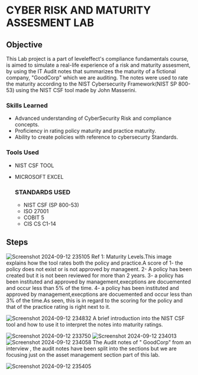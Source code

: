 # CYBER RISK AND MATURITY ASSESMENT LAB

## Objective
This Lab project is a part of leveleffect's compliance fundamentals course, is aimed to simulate a real-life experience of a risk and maturity assesment, by using the IT Audit notes that summarizes the maturity of a fictional company, "GoodCorp" which we are auditing. The notes were used to rate the maturity according to the NIST Cybersecurity Framework(NIST SP 800-53) using the NIST CSF tool made by John Masserini.

### Skills Learned
- Advanced understanding of CyberSecurity Risk and compliance concepts.
- Proficiency in rating policy maturity and practice maturity.
- Ability to create policies with reference to cybersecurty Standards.


### Tools Used
- NIST CSF TOOL
- MICROSOFT EXCEL

  ### STANDARDS USED
  - NIST CSF (SP 800-53)
  - ISO 27001
  - COBIT 5
  - CIS CS C1-14

  

## Steps
![Screenshot 2024-09-12 235105](https://github.com/user-attachments/assets/2e3b0ade-b6e5-434a-a6b8-f62c06db72e0)
Ref 1: Maturity Levels.This image explains how the tool rates both the policy and practice.A score of 1- the policy does not exist or is not approved by manageent. 2- A policy has been created but it is not been reviewed for more than 2 years. 3- a policy has been instituted and approved by management,execptions are docuemented and occur less than 5% of the time. 4- a policy has been instituted and approved by management,execptions are docuemented and occur less than 3% of the time.As seen, this is in regard to the scoring for the policy and that of the practice rating is right next to it.

![Screenshot 2024-09-12 234832](https://github.com/user-attachments/assets/42d28a6b-4eec-4891-80cc-439350457220)
A brief introduction into the NIST CSF tool and how to use it to interpret the notes into maturity ratings. 

![Screenshot 2024-09-12 233750](https://github.com/user-attachments/assets/0b9654d4-3813-47fd-93dc-3ce5c3541f58) ![Screenshot 2024-09-12 234013](https://github.com/user-attachments/assets/a214926b-b0a1-441f-a442-322883e1b723) ![Screenshot 2024-09-12 234058](https://github.com/user-attachments/assets/226203d7-e854-459d-ad99-d77775dcf4e0)
The Audit notes of " GoodCorp" from an interview , the audit notes have been split into the sections but we are focusing just on the asset management section part of this lab. 

![Screenshot 2024-09-12 235405](https://github.com/user-attachments/assets/888d4402-4841-4875-beb8-75c6f5fdd500)




